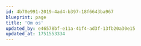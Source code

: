 ```yaml
---
id: 4b70e991-2019-4ad4-b397-18f6643ba967
blueprint: page
title: 'Om os'
updated_by: e46578bf-e11a-41f4-ad3f-13fb20a30e15
updated_at: 1751553334
---
```

